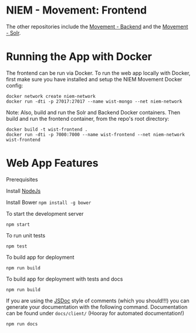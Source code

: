 NIEM - Movement: Frontend
=====================

The other repositories include the [Movement - Backend](https://github.com/NIEMconnects/movement-backend) and the [Movement - Solr](https://github.com/NIEMconnects/movement-solr).

# Running the App with Docker

The frontend can be run via Docker. To run the web app locally with Docker, first make sure you have installed and setup the NIEM Movement Docker config:
```
docker network create niem-network
docker run -dti -p 27017:27017 --name wist-mongo --net niem-network
```

Note: Also, build and run the Solr and Backend Docker containers. Then build and run the frontend container, from the repo's root directory:
```
docker build -t wist-frontend .
docker run -dti -p 7000:7000 --name wist-frontend --net niem-network wist-frontend
```


# Web App Features

Prerequisites

Install [NodeJs](https://nodejs.org/)

Install Bower ```npm install -g bower```

To start the development server

```
npm start
```

To run unit tests

```
npm test
```

To build app for deployment

```
npm run build
```

To build app for deployment with tests and docs

```
npm run build
```

If you are using the [JSDoc](http://usejsdoc.org/) style of comments (which you should!!!) you can generate your documentation with the following command. Documentation can be found under `docs/client/` (Hooray  for automated documentation!)

```
npm run docs
```
